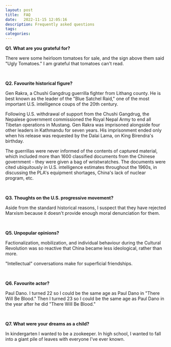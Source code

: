 ```yaml
---
layout: post
title:  FAQ
date:   2022-11-15 12:05:16
description: Frequently asked questions
tags: 
categories: 
---
```



**Q1. What are you grateful for?**

There were some heirloom tomatoes for sale, and the sign above them said "Ugly Tomatoes." I am grateful that tomatoes can't read. 

<br/>

**Q2. Favourite historical figure?**

Gen Rakra, a Chushi Gangdrug guerrilla fighter from Lithang county. He is best known as the leader of the "Blue Satchel Raid," one of the most important U.S. intelligence coups of the 20th century. 

Following U.S. withdrawal of support from the Chushi Gangdrug, the Nepalese government commissioned the Royal Nepal Army to end all Tibetan operations in Mustang. Gen Rakra was imprisoned alongside four other leaders in Kathmandu for seven years. His imprisonment ended only when his release was requested by the Dalai Lama, on King Birendra's birthday. 

The guerrillas were never informed of the contents of captured material, which included more than 1600 classified documents from the Chinese government - they were given a bag of wristwratches. The documents were cited ubiquitously in U.S. intelligence estimates throughout the 1960s, in discussing the PLA's equipment shortages, China's lack of nuclear program, etc.

<br/>

**Q3. Thoughts on the U.S. progressive movement?**

Aside from the standard historical reasons, I suspect that they have rejected Marxism because it doesn't provide enough moral denunciation for them. 

<br/>

**Q5. Unpopular opinions?**

Factionalization, mobilization, and individual behaviour during the Cultural Revolution was so reactive that China became less ideological, rather than more. 

"Intellectual" conversations make for superficial friendships. 

<br/>

**Q6. Favourite actor?**

Paul Dano. I turned 22 so I could be the same age as Paul Dano in "There Will Be Blood." Then I turned 23 so I could be the same age as Paul Dano in the year after he did "There Will Be Blood." 

<br/>

**Q7. What were your dreams as a child?**

In kindergarten I wanted to be a zookeeper. In high school, I wanted to fall into a giant pile of leaves with everyone I've ever known. 

<br/>
